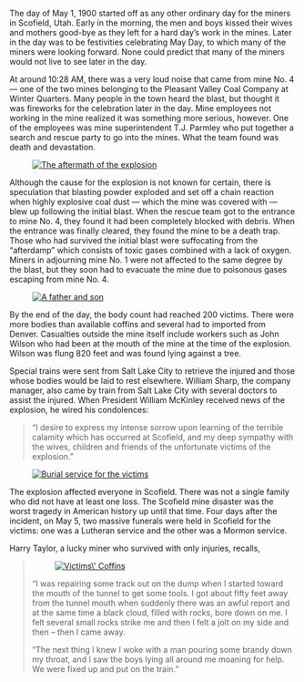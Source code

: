 The day of May 1, 1900 started off as any other ordinary day for the miners in Scofield, Utah. Early in the morning, the men and boys kissed their wives and mothers good-bye as they left for a hard day’s work in the mines. Later in the day was to be festivities celebrating May Day, to which many of the miners were looking forward. None could predict that many of the miners would not live to see later in the day.

At around 10:28 AM, there was a very loud noise that came from mine No. 4 — one of the two mines belonging to the Pleasant Valley Coal Company at Winter Quarters. Many people in the town heard the blast, but thought it was fireworks for the celebration later in the day. Mine employees not working in the mine realized it was something more serious, however. One of the employees was mine superintendent T.J. Parmley who put together a search and rescue party to go into the mines. What the team found was death and devastation.

<figure><a href="https://www.historyrhymes.info/2008/05/11/the-scofield-mine-disaster/scofield1/" rel="attachment wp-att-47"><img decoding="async" src="scofield1.jpg" alt="The aftermath of the explosion" title="Scofield, Utah"></a></figure>

Although the cause for the explosion is not known for certain, there is speculation that blasting powder exploded and set off a chain reaction when highly explosive coal dust — which the mine was covered with — blew up following the initial blast. When the rescue team got to the entrance to mine No. 4, they found it had been completely blocked with debris. When the entrance was finally cleared, they found the mine to be a death trap. Those who had survived the initial blast were suffocating from the “afterdamp” which consists of toxic gases combined with a lack of oxygen. Miners in adjourning mine No. 1 were not affected to the same degree by the blast, but they soon had to evacuate the mine due to poisonous gases escaping from mine No. 4.

<figure><a href="https://www.historyrhymes.info/2008/05/11/the-scofield-mine-disaster/scofield2/" rel="attachment wp-att-48"><img decoding="async" src="scofield2.jpg" alt="A father and son" title="Bodies in Coffins"></a></figure>

By the end of the day, the body count had reached 200 victims. There were more bodies than available coffins and several had to imported from Denver. Casualties outside the mine itself include workers such as John Wilson who had been at the mouth of the mine at the time of the explosion. Wilson was flung 820 feet and was found lying against a tree.

Special trains were sent from Salt Lake City to retrieve the injured and those whose bodies would be laid to rest elsewhere. William Sharp, the company manager, also came by train from Salt Lake City with several doctors to assist the injured. When President William McKinley received news of the explosion, he wired his condolences:

> “I desire to express my intense sorrow upon learning of the terrible calamity which has occurred at Scofield, and my deep sympathy with the wives, children and friends of the unfortunate victims of the explosion.”

<figure><a href="https://www.historyrhymes.info/2008/05/11/the-scofield-mine-disaster/scofield4/" rel="attachment wp-att-49"><img decoding="async" src="scofield4.jpg" alt="Burial service for the victims" title="Scofield, Utah"></a></figure>

The explosion affected everyone in Scofield. There was not a single family who did not have at least one loss. The Scofield mine disaster was the worst tragedy in American history up until that time. Four days after the incident, on May 5, two massive funerals were held in Scofield for the victims: one was a Lutheran service and the other was a Mormon service.

Harry Taylor, a lucky miner who survived with only injuries, recalls,

> <figure><a href="https://www.historyrhymes.info/2008/05/11/the-scofield-mine-disaster/scofield3/" rel="attachment wp-att-50"><img decoding="async" src="scofield3.jpg" alt="Victims\' Coffins" title="Scofield, Utah"></a></figure>
> 
> “I was repairing some track out on the dump when I started toward the mouth of the tunnel to get some tools. I got about fifty feet away from the tunnel mouth when suddenly there was an awful report and at the same time a black cloud, filled with rocks, bore down on me. I felt several small rocks strike me and then I felt a jolt on my side and then – then I came away.
> 
> “The next thing I knew I woke with a man pouring some brandy down my throat, and I saw the boys lying all around me moaning for help. We were fixed up and put on the train.”